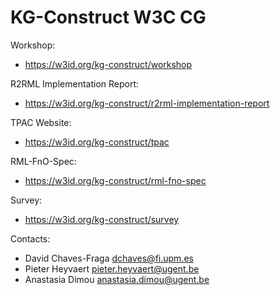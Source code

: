 KG-Construct W3C CG
===

Workshop:
* https://w3id.org/kg-construct/workshop

R2RML Implementation Report:
* https://w3id.org/kg-construct/r2rml-implementation-report

TPAC Website:
* https://w3id.org/kg-construct/tpac

RML-FnO-Spec:
* https://w3id.org/kg-construct/rml-fno-spec

Survey:
* https://w3id.org/kg-construct/survey

Contacts: 
* David Chaves-Fraga <dchaves@fi.upm.es>
* Pieter Heyvaert <pieter.heyvaert@ugent.be>
* Anastasia Dimou <anastasia.dimou@ugent.be>
